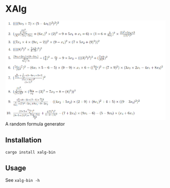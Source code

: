 # XAlg
![screenshot](Screenshot.png)  
A random formula generator  

## Installation
```
cargo install xalg-bin
```

## Usage
See `xalg-bin -h`
